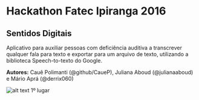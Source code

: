 # Hackathon Fatec Ipiranga 2016 


## Sentidos Digitais
Aplicativo para auxiliar pessoas com deficiência auditiva a transcrever qualquer fala para texto e exportar para um arquivo de texto, utilizando a biblioteca Speech-to-texto do Google.

**Autores:** Cauê Polimanti (@github/CaueP), Juliana Aboud (@julianaaboud) e Mário Aprá (@derrix060)

![alt text][icon_1_1] 1º lugar

[icon_1_1]: https://www.domcomp.com/assets/images/medals/gold.png "1st Place"
[icon_1_2]: http://www.myiconfinder.com/uploads/iconsets/128-128-d407ad118c45d96b41337be0c0081051.png "1st Place"

